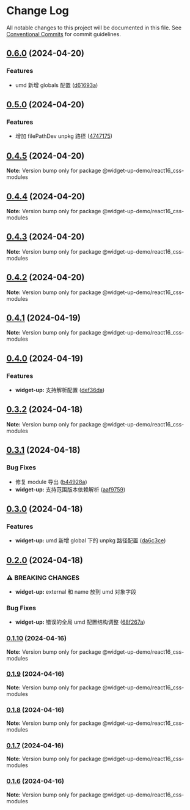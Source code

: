 # Change Log

All notable changes to this project will be documented in this file.
See [Conventional Commits](https://conventionalcommits.org) for commit guidelines.

## [0.6.0](https://github.com/tolerance-go/widget-up/compare/@widget-up-demo/react16_css-modules@0.5.0...@widget-up-demo/react16_css-modules@0.6.0) (2024-04-20)


### Features

* umd 新增 globals 配置 ([d61693a](https://github.com/tolerance-go/widget-up/commit/d61693a63777131d016df1d134d9c1f076eb62d2))



## [0.5.0](https://github.com/tolerance-go/widget-up/compare/@widget-up-demo/react16_css-modules@0.4.5...@widget-up-demo/react16_css-modules@0.5.0) (2024-04-20)


### Features

* 增加 filePathDev unpkg 路径 ([4747175](https://github.com/tolerance-go/widget-up/commit/4747175eb33584b680140bfa2d2be6d59b71e6be))



## [0.4.5](https://github.com/tolerance-go/widget-up/compare/@widget-up-demo/react16_css-modules@0.4.4...@widget-up-demo/react16_css-modules@0.4.5) (2024-04-20)

**Note:** Version bump only for package @widget-up-demo/react16_css-modules





## [0.4.4](https://github.com/tolerance-go/widget-up/compare/@widget-up-demo/react16_css-modules@0.4.3...@widget-up-demo/react16_css-modules@0.4.4) (2024-04-20)

**Note:** Version bump only for package @widget-up-demo/react16_css-modules






## [0.4.3](https://github.com/tolerance-go/widget-up/compare/@widget-up-demo/react16_css-modules@0.4.2...@widget-up-demo/react16_css-modules@0.4.3) (2024-04-20)

**Note:** Version bump only for package @widget-up-demo/react16_css-modules





## [0.4.2](https://github.com/tolerance-go/widget-up/compare/@widget-up-demo/react16_css-modules@0.4.1...@widget-up-demo/react16_css-modules@0.4.2) (2024-04-20)

**Note:** Version bump only for package @widget-up-demo/react16_css-modules





## [0.4.1](https://github.com/tolerance-go/widget-up/compare/@widget-up-demo/react16_css-modules@0.4.0...@widget-up-demo/react16_css-modules@0.4.1) (2024-04-19)

**Note:** Version bump only for package @widget-up-demo/react16_css-modules





## [0.4.0](https://github.com/tolerance-go/widget-up/compare/@widget-up-demo/react16_css-modules@0.3.2...@widget-up-demo/react16_css-modules@0.4.0) (2024-04-19)


### Features

* **widget-up:** 支持解析配置 ([def36da](https://github.com/tolerance-go/widget-up/commit/def36da30542f368c20ee3bdba9dd96c004fe834))



## [0.3.2](https://github.com/tolerance-go/widget-up/compare/@widget-up-demo/react16_css-modules@0.3.1...@widget-up-demo/react16_css-modules@0.3.2) (2024-04-18)

**Note:** Version bump only for package @widget-up-demo/react16_css-modules





## [0.3.1](https://github.com/tolerance-go/widget-up/compare/@widget-up-demo/react16_css-modules@0.3.0...@widget-up-demo/react16_css-modules@0.3.1) (2024-04-18)


### Bug Fixes

* 修复 module 导出 ([b44928a](https://github.com/tolerance-go/widget-up/commit/b44928a28b3f625b82f837b27be692ce06e731ab))
* **widget-up:** 支持范围版本依赖解析 ([aaf9759](https://github.com/tolerance-go/widget-up/commit/aaf97596687307b0146b0ef696cd2be5b6e38b29))



## [0.3.0](https://github.com/tolerance-go/widget-up/compare/@widget-up-demo/react16_css-modules@0.2.0...@widget-up-demo/react16_css-modules@0.3.0) (2024-04-18)


### Features

* **widget-up:** umd 新增 global 下的 unpkg 路径配置 ([da6c3ce](https://github.com/tolerance-go/widget-up/commit/da6c3cec88798d30504f73a64cc18fa0cffc1f04))



## [0.2.0](https://github.com/tolerance-go/widget-up/compare/@widget-up-demo/react16_css-modules@0.1.10...@widget-up-demo/react16_css-modules@0.2.0) (2024-04-18)


### ⚠ BREAKING CHANGES

* **widget-up:** external 和 name 放到 umd 对象字段

### Bug Fixes

* **widget-up:** 错误的全局 umd 配置结构调整 ([68f267a](https://github.com/tolerance-go/widget-up/commit/68f267a7e6e820ad0b4814b37f6d05c880cfc6d7))



### [0.1.10](https://github.com/tolerance-go/widget-up/compare/@widget-up-demo/react16_css-modules@0.1.9...@widget-up-demo/react16_css-modules@0.1.10) (2024-04-16)

**Note:** Version bump only for package @widget-up-demo/react16_css-modules





### [0.1.9](https://github.com/tolerance-go/widget-up/compare/@widget-up-demo/react16_css-modules@0.1.8...@widget-up-demo/react16_css-modules@0.1.9) (2024-04-16)

**Note:** Version bump only for package @widget-up-demo/react16_css-modules





### [0.1.8](https://github.com/tolerance-go/widget-up/compare/@widget-up-demo/react16_css-modules@0.1.7...@widget-up-demo/react16_css-modules@0.1.8) (2024-04-16)

**Note:** Version bump only for package @widget-up-demo/react16_css-modules





### [0.1.7](https://github.com/tolerance-go/widget-up/compare/@widget-up-demo/react16_css-modules@0.1.6...@widget-up-demo/react16_css-modules@0.1.7) (2024-04-16)

**Note:** Version bump only for package @widget-up-demo/react16_css-modules





### [0.1.6](https://github.com/tolerance-go/widget-up/compare/@widget-up-demo/react16_css-modules@0.1.5...@widget-up-demo/react16_css-modules@0.1.6) (2024-04-16)

**Note:** Version bump only for package @widget-up-demo/react16_css-modules
